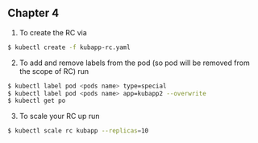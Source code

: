 ## Chapter 4  

1. To create the RC via
``` bash
$ kubectl create -f kubapp-rc.yaml
```

2. To add and remove labels from the pod (so pod will be removed from the 
scope of RC) run
``` bash
$ kubectl label pod <pods name> type=special
$ kubectl label pod <pods name> app=kubapp2 --overwrite
$ kubectl get po
```

3. To scale your RC up run
``` bash
$ kubectl scale rc kubapp --replicas=10
```
